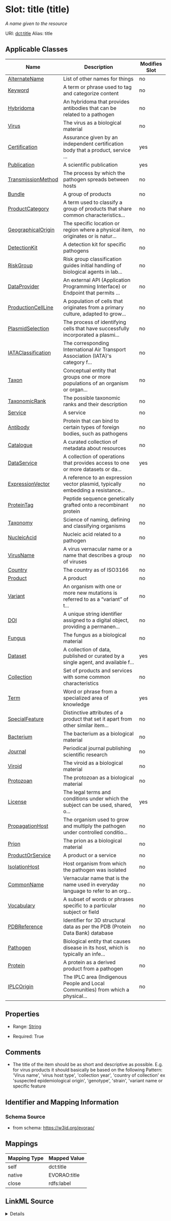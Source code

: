

# Slot: title (title) 


_A name given to the resource_





URI: [dct:title](http://purl.org/dc/terms/title)
Alias: title

<!-- no inheritance hierarchy -->





## Applicable Classes

| Name | Description | Modifies Slot |
| --- | --- | --- |
| [AlternateName](AlternateName.md) | List of other names for things |  no  |
| [Keyword](Keyword.md) | A term or phrase used to tag and categorize content |  no  |
| [Hybridoma](Hybridoma.md) | An hybridoma that provides antibodies that can be related to a pathogen |  no  |
| [Virus](Virus.md) | The virus as a biological material |  no  |
| [Certification](Certification.md) | Assurance given by an independent certification body that a product, service ... |  yes  |
| [Publication](Publication.md) | A scientific publication |  yes  |
| [TransmissionMethod](TransmissionMethod.md) | The process by which the pathogen spreads between hosts |  no  |
| [Bundle](Bundle.md) | A group of products |  no  |
| [ProductCategory](ProductCategory.md) | A term used to classify a group of products that share common characteristics... |  no  |
| [GeographicalOrigin](GeographicalOrigin.md) | The specific location or region where a physical item, originates or is natur... |  no  |
| [DetectionKit](DetectionKit.md) | A detection kit for specific pathogens |  no  |
| [RiskGroup](RiskGroup.md) | Risk group classification guides initial handling of biological agents in lab... |  no  |
| [DataProvider](DataProvider.md) | An external API (Application Programming Interface) or Endpoint that permits ... |  no  |
| [ProductionCellLine](ProductionCellLine.md) | A population of cells that originates from a primary culture, adapted to grow... |  no  |
| [PlasmidSelection](PlasmidSelection.md) | The process of identifying cells that have successfully incorporated a plasmi... |  no  |
| [IATAClassification](IATAClassification.md) | The corresponding International Air Transport Association (IATA)'s category f... |  no  |
| [Taxon](Taxon.md) | Conceptual entity that groups one or more populations of an organism or organ... |  no  |
| [TaxonomicRank](TaxonomicRank.md) | The possible taxonomic ranks and their description |  no  |
| [Service](Service.md) | A service |  no  |
| [Antibody](Antibody.md) | Protein that can bind to certain types of foreign bodies, such as pathogens |  no  |
| [Catalogue](Catalogue.md) | A curated collection of metadata about resources |  no  |
| [DataService](DataService.md) | A collection of operations that provides access to one or more datasets or da... |  yes  |
| [ExpressionVector](ExpressionVector.md) | A reference to an expression vector plasmid, typically embedding a resistance... |  no  |
| [ProteinTag](ProteinTag.md) | Peptide sequence genetically grafted onto a recombinant protein |  no  |
| [Taxonomy](Taxonomy.md) | Science of naming, defining and classifying organisms |  no  |
| [NucleicAcid](NucleicAcid.md) | Nucleic acid related to a pathogen |  no  |
| [VirusName](VirusName.md) | A virus vernacular name or a name that describes a group of viruses |  no  |
| [Country](Country.md) | The country as of ISO3166 |  no  |
| [Product](Product.md) | A product |  no  |
| [Variant](Variant.md) | An organism with one or more new mutations is referred to as a “variant” of t... |  no  |
| [DOI](DOI.md) | A unique string identifier assigned to a digital object, providing a permanen... |  no  |
| [Fungus](Fungus.md) | The fungus as a biological material |  no  |
| [Dataset](Dataset.md) | A collection of data, published or curated by a single agent, and available f... |  yes  |
| [Collection](Collection.md) | Set of products and services with some common characteristics |  no  |
| [Term](Term.md) | Word or phrase from a specialized area of knowledge |  yes  |
| [SpecialFeature](SpecialFeature.md) | Distinctive attributes of a product that set it apart from other similar item... |  no  |
| [Bacterium](Bacterium.md) | The bacterium as a biological material |  no  |
| [Journal](Journal.md) | Periodical journal publishing scientific research |  no  |
| [Viroid](Viroid.md) | The viroid as a biological material |  no  |
| [Protozoan](Protozoan.md) | The protozoan as a biological material |  no  |
| [License](License.md) | The legal terms and conditions under which the subject can be used, shared, o... |  yes  |
| [PropagationHost](PropagationHost.md) | The organism used to grow and multiply the pathogen under controlled conditio... |  no  |
| [Prion](Prion.md) | The prion as a biological material |  no  |
| [ProductOrService](ProductOrService.md) | A product or a service |  no  |
| [IsolationHost](IsolationHost.md) | Host organism from which the pathogen was isolated |  no  |
| [CommonName](CommonName.md) | Vernacular name that is the name used in everyday language to refer to an org... |  no  |
| [Vocabulary](Vocabulary.md) | A subset of words or phrases specific to a particular subject or field |  no  |
| [PDBReference](PDBReference.md) | Identifier for 3D structural data as per the PDB (Protein Data Bank) database |  no  |
| [Pathogen](Pathogen.md) | Biological entity that causes disease in its host, which is typically an infe... |  no  |
| [Protein](Protein.md) | A protein as a derived product from a pathogen |  no  |
| [IPLCOrigin](IPLCOrigin.md) | The IPLC area (Indigenous People and Local Communities) from which a physical... |  no  |







## Properties

* Range: [String](String.md)

* Required: True





## Comments

* The title of the item should be as short and descriptive as possible. E.g. for virus products it should basically be based on the following Pattern:
'Virus name', 'virus host type', 'collection year', 'country of collection' ex 'suspected epidemiological origin', 'genotype', 'strain', 'variant name or specific feature

## Identifier and Mapping Information







### Schema Source


* from schema: https://w3id.org/evorao/




## Mappings

| Mapping Type | Mapped Value |
| ---  | ---  |
| self | dct:title |
| native | EVORAO:title |
| close | rdfs:label |




## LinkML Source

<details>
```yaml
name: title
description: A name given to the resource
title: title
comments:
- 'The title of the item should be as short and descriptive as possible. E.g. for
  virus products it should basically be based on the following Pattern:

  ''Virus name'', ''virus host type'', ''collection year'', ''country of collection''
  ex ''suspected epidemiological origin'', ''genotype'', ''strain'', ''variant name
  or specific feature'
from_schema: https://w3id.org/evorao/
close_mappings:
- rdfs:label
rank: 1000
slot_uri: dct:title
alias: title
domain_of:
- Dataset
- DataService
- Publication
- Term
- License
- Certification
range: string
required: true
multivalued: false

```
</details>